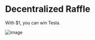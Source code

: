 # Decentralized Raffle

With $1, you can win Tesla.

![image](https://user-images.githubusercontent.com/44099418/176087317-4c52b117-8be2-4693-a186-132a2c750ca9.png)
